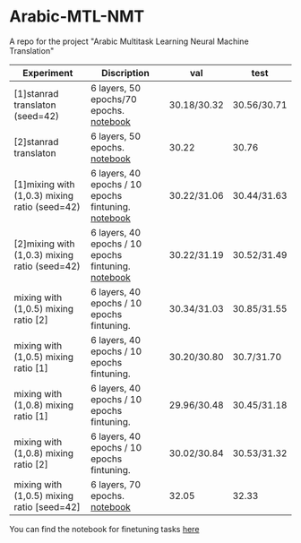 # Arabic-MTL-NMT
A repo for the project "Arabic Multitask Learning Neural Machine Translation"

|      Experiment          |           Discription           |   val     |    test     |
|    -------------         |     -----------------------     |  ------------ | ------------    |
| [1]stanrad translaton (seed=42)   |      6 layers, 50 epochs/70 epochs. [notebook](https://bit.ly/3wxSeRd)        |     30.18/30.32       |   30.56/30.71       |
| [2]stanrad translaton    |      6 layers, 50 epochs. [notebook](https://bit.ly/3wtO7Wo)        |     30.22       |   30.76       |
| [1]mixing with (1,0.3) mixing ratio (seed=42) | 6 layers, 40 epochs / 10 epochs fintuning. [notebook](https://bit.ly/3hzsUGh)   |   30.22/31.06  |   30.44/31.63  
| [2]mixing with (1,0.3) mixing ratio (seed=42) | 6 layers, 40 epochs / 10 epochs fintuning. [notebook](https://bit.ly/3r44O9D)   |   30.22/31.19  |   30.52/31.49  |
| mixing with (1,0.5) mixing ratio [2]       |     6 layers, 40 epochs / 10 epochs fintuning. |     30.34/31.03 |   30.85/31.55      |
| mixing with (1,0.5) mixing ratio [1] | 6 layers, 40 epochs / 10 epochs fintuning.          |     30.20/30.80     |   30.7/31.70     |
| mixing with (1,0.8) mixing ratio [1]       |     6 layers, 40 epochs / 10 epochs fintuning.           |     29.96/30.48       |   30.45/31.18       |
| mixing with (1,0.8) mixing ratio [2]     |     6 layers, 40 epochs / 10 epochs fintuning.      |     30.02/30.84 |   30.53/31.32|
| mixing with (1,0.5) mixing ratio [seed=42]     |     6 layers, 70 epochs. [notebook](https://bit.ly/3gLWsj3)      |     32.05 |   32.33 |


You can find the notebook for finetuning tasks [here](https://colab.research.google.com/drive/1C0xC56U1VmDhcE02rGbGb4b2SvypGZmS?usp=sharing) 




